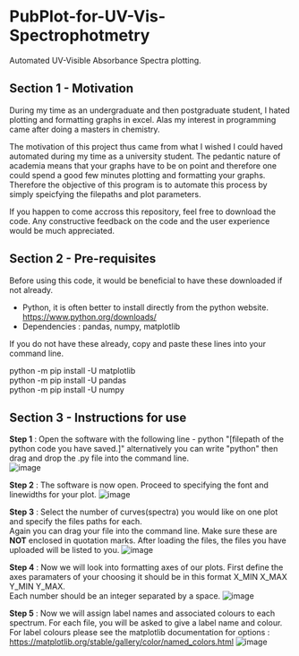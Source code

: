# PubPlot-for-UV-Vis-Spectrophotmetry
Automated UV-Visible Absorbance Spectra plotting.

## Section 1 - Motivation

During my time as an undergraduate and then postgraduate student, I hated plotting and formatting graphs in excel. Alas my interest in programming came after doing a masters in chemistry. 

The motivation of this project thus came from what I wished I could haved automated during my time as a university student. The pedantic nature of academia means that your graphs have to be on point and therefore one could spend a good few minutes plotting and formatting your graphs. Therefore the objective of this program is to automate this process by simply speicfying the filepaths and plot parameters.

If you happen to come accross this repository, feel free to download the code. Any constructive feedback on the code and the user experience would be much
appreciated.

## Section 2 - Pre-requisites

Before using this code, it would be beneficial to have these downloaded if not already.

- Python, it is often better to install directly from the python website.  
  https://www.python.org/downloads/
- Dependencies : pandas, numpy, matplotlib

If you do not have these already, copy and paste these lines into your command line.

python -m pip install -U matplotlib  
python -m pip install -U pandas  
python -m pip install -U numpy  


## Section 3 - Instructions for use

**Step 1** : Open the software with the following line - python "[filepath of the python code you have saved.]"
         alternatively you can write "python"  then drag and drop the .py file into the command line.  
         ![image](https://github.com/Rizwann234/PubPlot-for-UV-Vis-Spectrophotmetry/assets/95040993/df455363-3858-43dc-9552-37f7a67d0ea8)  
         
           
**Step 2** : The software is now open. Proceed to specifying the font and linewidths for your plot.
            ![image](https://github.com/Rizwann234/PubPlot-for-UV-Vis-Spectrophotmetry/assets/95040993/2c95f8ba-d344-414f-aaae-3721638ed6fb)
            
              
**Step 3** : Select the number of curves(spectra) you would like on one plot and specify the files paths for each.  
             Again you can drag your file into the command line. Make sure these are **NOT** enclosed in quotation marks.
             After loading the files, the files you have uploaded will be listed to you. 
             ![image](https://github.com/Rizwann234/PubPlot-for-UV-Vis-Spectrophotmetry/assets/95040993/0f01423d-9af3-4205-bb4d-1a93cb097883)
             
**Step 4** : Now we will look into formatting axes of our plots. First define the axes paramaters of your choosing it should be in this format X_MIN X_MAX Y_MIN Y_MAX.  
             Each number should be an integer separated by a space.
             ![image](https://github.com/Rizwann234/PubPlot-for-UV-Vis-Spectrophotmetry/assets/95040993/808ab8bf-f54d-44a7-aa4d-ed11670b73c1)

**Step 5** : Now we will assign label names and associated colours to each spectrum. For each file, you will be asked to give a label name and colour.  
             For label colours please see the matplotlib documentation for options : https://matplotlib.org/stable/gallery/color/named_colors.html 
             ![image](https://github.com/Rizwann234/PubPlot-for-UV-Vis-Spectrophotmetry/assets/95040993/808ab8bf-f54d-44a7-aa4d-ed11670b73c1)
